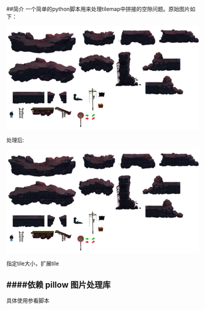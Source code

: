 
##简介
一个简单的python脚本用来处理tilemap中拼接的空隙问题。原始图片如下：

![](scene1_tileset1_origin.png)

处理后:

![](scene1_tileset1_done.png)

指定tile大小，扩展tile

####依赖 pillow 图片处理库
---
具体使用参看脚本